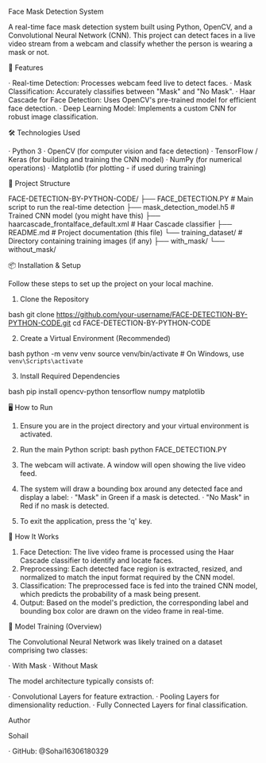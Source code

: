 Face Mask Detection System

A real-time face mask detection system built using Python, OpenCV, and a Convolutional Neural Network (CNN). This project can detect faces in a live video stream from a webcam and classify whether the person is wearing a mask or not.

🚀 Features

· Real-time Detection: Processes webcam feed live to detect faces.
· Mask Classification: Accurately classifies between "Mask" and "No Mask".
· Haar Cascade for Face Detection: Uses OpenCV's pre-trained model for efficient face detection.
· Deep Learning Model: Implements a custom CNN for robust image classification.

🛠 Technologies Used

· Python 3
· OpenCV (for computer vision and face detection)
· TensorFlow / Keras (for building and training the CNN model)
· NumPy (for numerical operations)
· Matplotlib (for plotting - if used during training)

📁 Project Structure


FACE-DETECTION-BY-PYTHON-CODE/
├── FACE_DETECTION.PY      # Main script to run the real-time detection
├── mask_detection_model.h5  # Trained CNN model (you might have this)
├── haarcascade_frontalface_default.xml  # Haar Cascade classifier
├── README.md              # Project documentation (this file)
└── training_dataset/      # Directory containing training images (if any)
    ├── with_mask/
    └── without_mask/


📦 Installation & Setup

Follow these steps to set up the project on your local machine.

1. Clone the Repository

bash
git clone https://github.com/your-username/FACE-DETECTION-BY-PYTHON-CODE.git
cd FACE-DETECTION-BY-PYTHON-CODE


2. Create a Virtual Environment (Recommended)

bash
python -m venv venv
source venv/bin/activate  # On Windows, use `venv\Scripts\activate`


3. Install Required Dependencies

bash
pip install opencv-python tensorflow numpy matplotlib


🖥 How to Run

1. Ensure you are in the project directory and your virtual environment is activated.
2. Run the main Python script:
   bash
   python FACE_DETECTION.PY
   
3. The webcam will activate. A window will open showing the live video feed.
4. The system will draw a bounding box around any detected face and display a label:
   · "Mask" in Green if a mask is detected.
   · "No Mask" in Red if no mask is detected.
5. To exit the application, press the 'q' key.

🧠 How It Works

1. Face Detection: The live video frame is processed using the Haar Cascade classifier to identify and locate faces.
2. Preprocessing: Each detected face region is extracted, resized, and normalized to match the input format required by the CNN model.
3. Classification: The preprocessed face is fed into the trained CNN model, which predicts the probability of a mask being present.
4. Output: Based on the model's prediction, the corresponding label and bounding box color are drawn on the video frame in real-time.

📝 Model Training (Overview)

The Convolutional Neural Network was likely trained on a dataset comprising two classes:

· With Mask
· Without Mask

The model architecture typically consists of:

· Convolutional Layers for feature extraction.
· Pooling Layers for dimensionality reduction.
· Fully Connected Layers for final classification.

Author

Sohail

· GitHub: @Sohai16306180329
